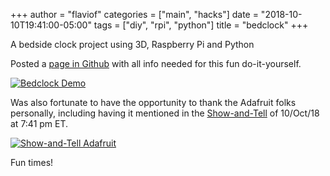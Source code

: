 +++
author = "flaviof"
categories = ["main", "hacks"]
date = "2018-10-10T19:41:00-05:00"
tags = ["diy", "rpi", "python"]
title = "bedclock"
+++

A bedside clock project using 3D, Raspberry Pi and Python

<!--more-->

Posted a [page in Github](https://github.com/flavio-fernandes/bedclock/tree/adafruit#bedclock) with all info needed for this fun do-it-yourself.

[![Bedclock Demo](https://img.youtube.com/vi/kgT8Nts2mAI/0.jpg)](https://www.youtube.com/watch?v=kgT8Nts2mAI "Bedclock Demo")

Was also fortunate to have the opportunity to thank the Adafruit folks personally, including
having it mentioned in the [Show-and-Tell](https://youtu.be/2VQixyqWGfE?t=584) of 10/Oct/18 at 7:41 pm ET.

[![Show-and-Tell Adafruit](https://img.youtube.com//vi/2VQixyqWGfE/0.jpg)](https://youtu.be/2VQixyqWGfE?t=584 "Bedclock Adafruit Show-and-Tell")

Fun times!
